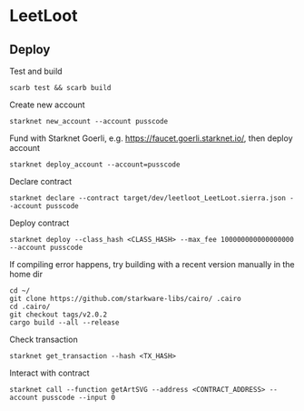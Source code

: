 # LeetLoot

## Deploy

Test and build
```
scarb test && scarb build
```

Create new account
```
starknet new_account --account pusscode
```

Fund with Starknet Goerli, e.g. https://faucet.goerli.starknet.io/, then deploy account
```
starknet deploy_account --account=pusscode
```

Declare contract
```
starknet declare --contract target/dev/leetloot_LeetLoot.sierra.json --account pusscode
```

Deploy contract
```
starknet deploy --class_hash <CLASS_HASH> --max_fee 100000000000000000 --account pusscode
```

If compiling error happens, try building with a recent version manually in the home dir
```
cd ~/
git clone https://github.com/starkware-libs/cairo/ .cairo
cd .cairo/
git checkout tags/v2.0.2
cargo build --all --release
```

Check transaction
```
starknet get_transaction --hash <TX_HASH>
```

Interact with contract
```
starknet call --function getArtSVG --address <CONTRACT_ADDRESS> --account pusscode --input 0
```